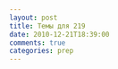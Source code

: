 ```yaml
---
layout: post
title: Темы для 219
date: 2010-12-21T18:39:00
comments: true
categories: prep
---
```


